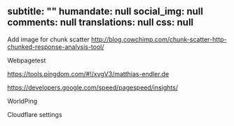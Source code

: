 subtitle: ""
humandate: null
social_img: null
comments: null
translations: null
css: null
---
Add image for chunk scatter
http://blog.cowchimp.com/chunk-scatter-http-chunked-response-analysis-tool/

Webpagetest

https://tools.pingdom.com/#!/xvgV3/matthias-endler.de

https://developers.google.com/speed/pagespeed/insights/

WorldPing

Cloudflare settings
